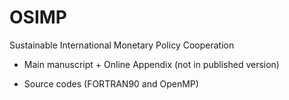 # OSIMP
Sustainable International Monetary Policy Cooperation

* Main manuscript + Online Appendix (not in published version)

* Source codes (FORTRAN90 and OpenMP)
